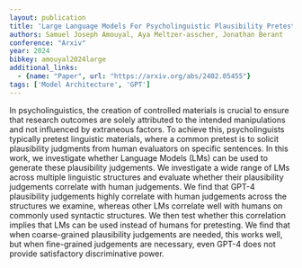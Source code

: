 ```yaml
---
layout: publication
title: 'Large Language Models For Psycholinguistic Plausibility Pretesting'
authors: Samuel Joseph Amouyal, Aya Meltzer-asscher, Jonathan Berant
conference: "Arxiv"
year: 2024
bibkey: amouyal2024large
additional_links:
  - {name: "Paper", url: "https://arxiv.org/abs/2402.05455"}
tags: ['Model Architecture', 'GPT']
---
```

In psycholinguistics, the creation of controlled materials is crucial to
ensure that research outcomes are solely attributed to the intended
manipulations and not influenced by extraneous factors. To achieve this,
psycholinguists typically pretest linguistic materials, where a common pretest
is to solicit plausibility judgments from human evaluators on specific
sentences. In this work, we investigate whether Language Models (LMs) can be
used to generate these plausibility judgements. We investigate a wide range of
LMs across multiple linguistic structures and evaluate whether their
plausibility judgements correlate with human judgements. We find that GPT-4
plausibility judgements highly correlate with human judgements across the
structures we examine, whereas other LMs correlate well with humans on commonly
used syntactic structures. We then test whether this correlation implies that
LMs can be used instead of humans for pretesting. We find that when
coarse-grained plausibility judgements are needed, this works well, but when
fine-grained judgements are necessary, even GPT-4 does not provide satisfactory
discriminative power.
